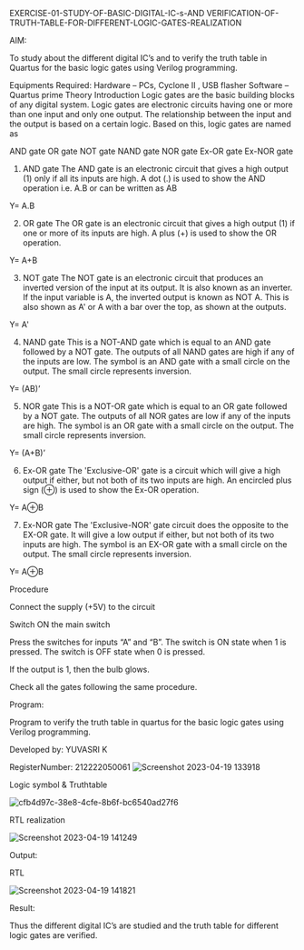  EXERCISE-01-STUDY-OF-BASIC-DIGITAL-IC-s-AND VERIFICATION-OF-TRUTH-TABLE-FOR-DIFFERENT-LOGIC-GATES-REALIZATION


 AIM:
 
To study about the different digital IC’s and to verify the truth table in Quartus for the basic logic gates using Verilog programming.

Equipments Required:
Hardware – PCs, Cyclone II , USB flasher
Software – Quartus prime
Theory
Introduction
Logic gates are the basic building blocks of any digital system. Logic gates are electronic circuits having one or more than one input and only one output. The relationship between the input and the output is based on a certain logic. Based on this, logic gates are named as

AND gate
OR gate
NOT gate
NAND gate
NOR gate
Ex-OR gate
Ex-NOR gate
1) AND gate
The AND gate is an electronic circuit that gives a high output (1) only if all its inputs are high. A dot (.) is used to show the AND operation i.e. A.B or can be written as AB

Y= A.B

2) OR gate
The OR gate is an electronic circuit that gives a high output (1) if one or more of its inputs are high. A plus (+) is used to show the OR operation.

Y= A+B

3) NOT gate
The NOT gate is an electronic circuit that produces an inverted version of the input at its output. It is also known as an inverter. If the input variable is A, the inverted output is known as NOT A. This is also shown as A' or A with a bar over the top, as shown at the outputs.

Y= A'

4) NAND gate
This is a NOT-AND gate which is equal to an AND gate followed by a NOT gate. The outputs of all NAND gates are high if any of the inputs are low. The symbol is an AND gate with a small circle on the output. The small circle represents inversion.

Y= (AB)’

5) NOR gate
This is a NOT-OR gate which is equal to an OR gate followed by a NOT gate. The outputs of all NOR gates are low if any of the inputs are high. The symbol is an OR gate with a small circle on the output. The small circle represents inversion.

Y= (A+B)’

6) Ex-OR gate
The 'Exclusive-OR' gate is a circuit which will give a high output if either, but not both of its two inputs are high. An encircled plus sign (⊕) is used to show the Ex-OR operation.

Y= A⊕B

7) Ex-NOR gate
The 'Exclusive-NOR' gate circuit does the opposite to the EX-OR gate. It will give a low output if either, but not both of its two inputs are high. The symbol is an EX-OR gate with a small circle on the output. The small circle represents inversion.

Y= A⊕B

Procedure

Connect the supply (+5V) to the circuit

Switch ON the main switch

Press the switches for inputs “A” and “B”. The switch is ON state when 1 is pressed. The switch is OFF state when 0 is pressed.

If the output is 1, then the bulb glows.

Check all the gates following the same procedure.

Program:





Program to verify the truth table in quartus for the basic logic gates using Verilog programming.




Developed by: YUVASRI K

RegisterNumber: 212222050061
![Screenshot 2023-04-19 133918](https://user-images.githubusercontent.com/129949620/233020502-98c7a37e-1920-46d4-819e-0c8255658aae.png)


Logic symbol & Truthtable

![cfb4d97c-38e8-4cfe-8b6f-bc6540ad27f6](https://github.com/yuvasri2005/Study-of-basic-digital-IC-s-and-verification-of-truth-tables-for-different-logic-gates-realization-/assets/129949620/fa0df3c6-2ead-46b9-a917-1245552418fc)



RTL realization


![Screenshot 2023-04-19 141249](https://user-images.githubusercontent.com/129949620/233020782-f8a5f1c8-6558-4c66-862f-24d3ff71ea98.png)


Output:

RTL


![Screenshot 2023-04-19 141821](https://user-images.githubusercontent.com/129949620/233021594-61cf2e0b-4cc4-41a2-8cb8-d8c3b45728a8.png)


Result:


Thus the different digital IC’s are studied and the truth table for different logic gates are verified.
